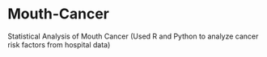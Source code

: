 # Mouth-Cancer
Statistical Analysis of Mouth Cancer (Used R and Python to analyze cancer risk factors from hospital data)
